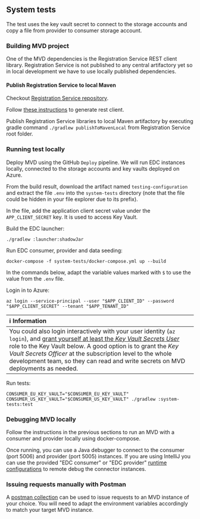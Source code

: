 ## System tests

The test uses the key vault secret to connect to the storage accounts and copy a file from provider to consumer storage account.

### Building MVD project

One of the MVD dependencies is the Registration Service REST client library. Registration Service is not published to any central artifactory yet so in local 
development we have to use locally published dependencies.

#### Publish Registration Service to local Maven

Checkout [Registration Service repository](https://github.com/agera-edc/RegistrationService). 

Follow [these instructions](https://github.com/agera-edc/RegistrationService/blob/main/docs/developer/openapi.md) to generate rest client.

Publish Registration Service libraries to local Maven artifactory by executing gradle command `./gradlew publishToMavenLocal` from Registration Service root 
folder. 

### Running test locally

Deploy MVD using the GitHub `Deploy` pipeline. We will run EDC instances locally, connected to the storage accounts and key vaults deployed on Azure.

From the build result, download the artifact named `testing-configuration` and extract the file `.env` into the `system-tests` directory (note that the file could be hidden in your file explorer due to its prefix).

In the file, add the application client secret value under the `APP_CLIENT_SECRET` key. It is used to access Key Vault.

Build the EDC launcher:

```
./gradlew :launcher:shadowJar
```

Run EDC consumer, provider and data seeding:

```
docker-compose -f system-tests/docker-compose.yml up --build
```

In the commands below, adapt the variable values marked with `$` to use the value from the `.env` file.

Login in to Azure:
```
az login --service-principal --user "$APP_CLIENT_ID" --password "$APP_CLIENT_SECRET" --tenant "$APP_TENANT_ID"
```

| ℹ️ Information                                                |
| :----------------------------------------------------------- |
| You could also login interactively with your user identity (`az login`), and [grant yourself at least the *Key Vault Secrets User*](https://docs.microsoft.com/azure/key-vault/general/rbac-guide) role to the Key Vault below. A good option is to grant the *Key Vault Secrets Officer* at the subscription level to the whole development team, so they can read and write secrets on MVD deployments as needed. |

Run tests:

```
CONSUMER_EU_KEY_VAULT="$CONSUMER_EU_KEY_VAULT" CONSUMER_US_KEY_VAULT="$CONSUMER_US_KEY_VAULT" ./gradlew :system-tests:test
```

### Debugging MVD locally

Follow the instructions in the previous sections to run an MVD with a consumer and provider locally using docker-compose. 

Once running, you can use a Java debugger to connect to the consumer (port 5006) and provider (port 5005) instances. If you are using IntelliJ you can use the provided "EDC consumer" or "EDC provider" [runtime configurations](../.run) to remote debug the connector instances.

### Issuing requests manually with Postman

A [postman collection](../deployment/data/MVD.postman_collection.json) can be used to issue requests to an MVD instance of your choice. You will need to adapt the environment variables accordingly to match your target MVD instance.